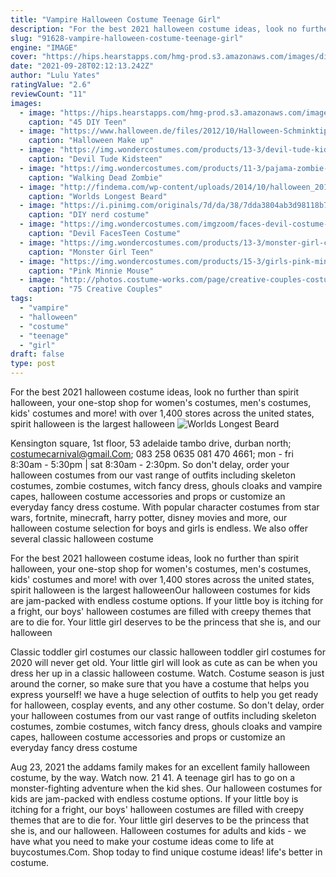 ```yaml
---
title: "Vampire Halloween Costume Teenage Girl"
description: "For the best 2021 halloween costume ideas, look no further than spirit halloween, your one-stop shop for women's costumes, men's costumes, kids' costumes and more! with over 1,400 stores across the united states, spirit halloween is the largest halloween"
slug: "91628-vampire-halloween-costume-teenage-girl"
engine: "IMAGE"
cover: "https://hips.hearstapps.com/hmg-prod.s3.amazonaws.com/images/diy-costumes-teens-marceline-1563200578.jpg?crop=0.9435897435897437xw:1xh;center,top&resize=480:*"
date: "2021-09-28T02:12:13.242Z"
author: "Lulu Yates"
ratingValue: "2.6"
reviewCount: "11"
images:
  - image: "https://hips.hearstapps.com/hmg-prod.s3.amazonaws.com/images/diy-costumes-teens-marceline-1563200578.jpg?crop=0.9435897435897437xw:1xh;center,top&resize=480:*"
    caption: "45 DIY Teen"
  - image: "https://www.halloween.de/files/2012/10/Halloween-Schminktipp-Teenager-Vampir-3.jpg"
    caption: "Halloween Make up"
  - image: "https://img.wondercostumes.com/products/13-3/devil-tude-kids-costume.jpg"
    caption: "Devil Tude Kidsteen"
  - image: "https://img.wondercostumes.com/products/11-3/pajama-zombie-kids-costume.jpg"
    caption: "Walking Dead Zombie"
  - image: "http://findema.com/wp-content/uploads/2014/10/halloween_20146362.jpg"
    caption: "Worlds Longest Beard"
  - image: "https://i.pinimg.com/originals/7d/da/38/7dda3804ab3d98118b7e79dceb8873f6.jpg"
    caption: "DIY nerd costume"
  - image: "https://img.wondercostumes.com/imgzoom/faces-devil-costume-62889.jpg"
    caption: "Devil FacesTeen Costume"
  - image: "https://img.wondercostumes.com/products/13-3/monster-girl-costume.jpg"
    caption: "Monster Girl Teen"
  - image: "https://img.wondercostumes.com/products/15-3/girls-pink-minnie-mouse-costume.jpg"
    caption: "Pink Minnie Mouse"
  - image: "http://photos.costume-works.com/page/creative-couples-costume-ideas-v2.jpg"
    caption: "75 Creative Couples"
tags:
  - "vampire"
  - "halloween"
  - "costume"
  - "teenage"
  - "girl"
draft: false
type: post
---
```


For the best 2021 halloween costume ideas, look no further than spirit halloween, your one-stop shop for women's costumes, men's costumes, kids' costumes and more! with over 1,400 stores across the united states, spirit halloween is the largest halloween
![Worlds Longest Beard](http://findema.com/wp-content/uploads/2014/10/halloween_20146362.jpg "Worlds Longest Beard")

Kensington square, 1st floor, 53 adelaide tambo drive, durban north; costumecarnival@gmail.Com; 083 258 0635  081 470 4661; mon - fri 8:30am - 5:30pm | sat 8:30am - 2:30pm. So don&#39;t delay, order your halloween costumes from our vast range of outfits including skeleton costumes, zombie costumes, witch fancy dress, ghouls cloaks and vampire capes, halloween costume accessories and props or customize an everyday fancy dress costume. With popular character costumes from star wars, fortnite, minecraft, harry potter, disney movies and more, our halloween costume selection for boys and girls is endless. We also offer several classic halloween costume
<!--inArticleAds-->

<!--galleryOne-->

For the best 2021 halloween costume ideas, look no further than spirit halloween, your one-stop shop for women's costumes, men's costumes, kids' costumes and more! with over 1,400 stores across the united states, spirit halloween is the largest halloweenOur halloween costumes for kids are jam-packed with endless costume options. If your little boy is itching for a fright, our boys' halloween costumes are filled with creepy themes that are to die for. Your little girl deserves to be the princess that she is, and our halloween
<!--inArticleAds-->

<!--galleryTwo-->

Classic toddler girl costumes our classic halloween toddler girl costumes for 2020 will never get old. Your little girl will look as cute as can be when you dress her up in a classic halloween costume. Watch. Costume season is just around the corner, so make sure that you have a costume that helps you express yourself! we have a huge selection of outfits to help you get ready for halloween, cosplay events, and any other costume. So don't delay, order your halloween costumes from our vast range of outfits including skeleton costumes, zombie costumes, witch fancy dress, ghouls cloaks and vampire capes, halloween costume accessories and props or customize an everyday fancy dress costume
<!--galleryThree-->

Aug 23, 2021 the addams family makes for an excellent family halloween costume, by the way. Watch now. 21  41.  A teenage girl has to go on a monster-fighting adventure when the kid shes. Our halloween costumes for kids are jam-packed with endless costume options. If your little boy is itching for a fright, our boys' halloween costumes are filled with creepy themes that are to die for. Your little girl deserves to be the princess that she is, and our halloween. Halloween costumes for adults and kids - we have what you need to make your costume ideas come to life at buycostumes.Com. Shop today to find unique costume ideas! life's better in costume.